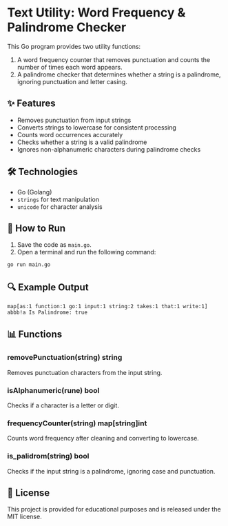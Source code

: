# Text Utility: Word Frequency & Palindrome Checker

This Go program provides two utility functions:

1. A word frequency counter that removes punctuation and counts the number of times each word appears.
2. A palindrome checker that determines whether a string is a palindrome, ignoring punctuation and letter casing.

## ✨ Features

* Removes punctuation from input strings
* Converts strings to lowercase for consistent processing
* Counts word occurrences accurately
* Checks whether a string is a valid palindrome
* Ignores non-alphanumeric characters during palindrome checks

## 🛠️ Technologies

* Go (Golang)
* `strings` for text manipulation
* `unicode` for character analysis

## 🚀 How to Run

1. Save the code as `main.go`.
2. Open a terminal and run the following command:

```bash
go run main.go
```

## 🔍 Example Output

```text
map[as:1 function:1 go:1 input:1 string:2 takes:1 that:1 write:1]
abbb!a Is Palindrome: true
```

## 📊 Functions

### removePunctuation(string) string

Removes punctuation characters from the input string.

### isAlphanumeric(rune) bool

Checks if a character is a letter or digit.

### frequencyCounter(string) map\[string]int

Counts word frequency after cleaning and converting to lowercase.

### is\_palidrom(string) bool

Checks if the input string is a palindrome, ignoring case and punctuation.

## 📖 License

This project is provided for educational purposes and is released under the MIT license.
